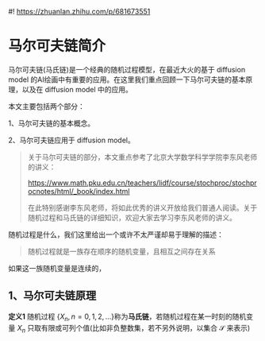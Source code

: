 #! https://zhuanlan.zhihu.com/p/681673551
# 马尔可夫链简介

马尔可夫链(马氏链)是一个经典的随机过程模型，在最近大火的基于 diffusion model 的AI绘画中有重要的应用。在这里我们重点回顾一下马尔可夫链的基本原理，以及在 diffusion model 中的应用。

本文主要包括两个部分：

1、马尔可夫链的基本概念。

2、马尔可夫链应用于 diffusion model。

> 关于马尔可夫链的部分，本文重点参考了北京大学数学科学学院李东风老师的讲义：
>
> https://www.math.pku.edu.cn/teachers/lidf/course/stochproc/stochprocnotes/html/_book/index.html
>
> 在此特别感谢李东风老师，将如此优秀的讲义开放给我们普通人阅读。关于随机过程和马氏链的详细知识，欢迎大家去学习李东风老师的讲义。

随机过程是什么，我们这里给出一个或许不太严谨却易于理解的描述：

> 随机过程就是一族存在顺序的随机变量，且相互之间存在关系

如果这一族随机变量是连续的，

## 1、马尔可夫链原理

**定义1**  随机过程 $\left\{X_n, n = 0,1,2,...\right\}$称为**马氏链**，若随机过程在某一时刻的随机变量 $X_n$ 只取有限或可列个值(比如非负整数集，若不另外说明，以集合 $\mathcal{S}$ 来表示)